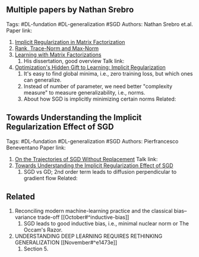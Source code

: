 ## Multiple papers by Nathan Srebro
Tags: #DL-fundation  #DL-generalization #SGD 
Authors: Nathan Srebro et.al.
Paper link: 
1. [Implicit Regularization in Matrix Factorization](https://dl.acm.org/doi/pdf/10.5555/3295222.3295363)
2. [Rank, Trace-Norm and Max-Norm](https://home.ttic.edu/~nati/Publications/SrebroShraibmanCOLT05.pdf)
3. [Learning with Matrix Factorizations](https://home.ttic.edu/~nati/Publications/thesis.pdf)
	1. His dissertation, good overview
Talk link: 
1. [Optimization's Hidden Gift to Learning: Implicit Regularization](https://youtu.be/gh9vrvLx7Mo)
	1. It's easy to find global minima, i.e., zero training loss, but which ones can generalize.
	2. Instead of number of parameter, we need better "complexity measure" to measure generalizability, i.e., norms.
	3. About how SGD is implicitly minimizing certain norms
Related: 

## Towards Understanding the Implicit Regularization Effect of SGD
Tags: #DL-fundation  #DL-generalization #SGD 
Authors: Pierfrancesco Beneventano
Paper link: 
1.  [On the Trajectories of SGD Without Replacement](https://arxiv.org/pdf/2312.16143)
Talk link: 
1. [Towards Understanding the Implicit Regularization Effect of SGD](https://www.youtube.com/watch?v=G70dA2tmbu0)
	1. SGD vs GD; 2nd order term leads to diffusion perpendicular to gradient flow
Related: 

## Related
1. Reconciling modern machine-learning practice and the classical bias–variance trade-off [[October#^inductive-bias]]
	1. SGD leads to good inductive bias, i.e., minimal nuclear norm or The Occam's Razor.
2. UNDERSTANDING DEEP LEARNING REQUIRES RETHINKING GENERALIZATION [[November#^e1473e]]
	1. Section 5.